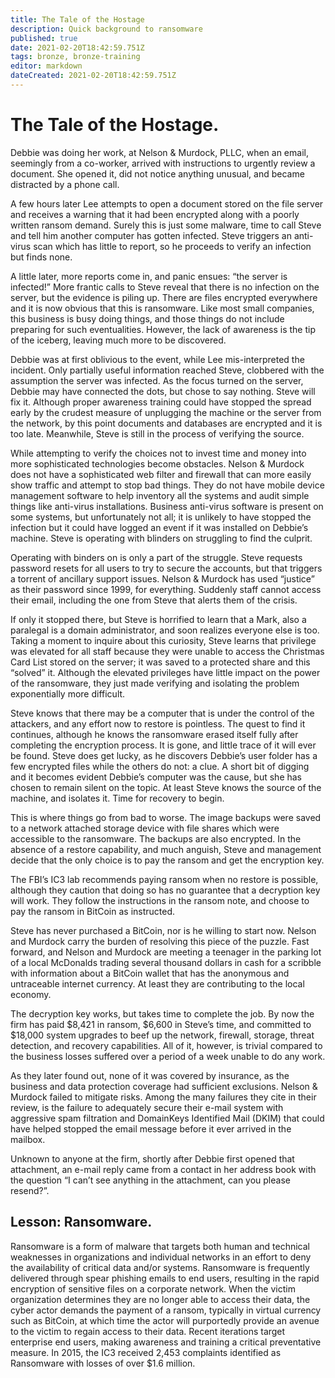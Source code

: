 ```yaml
---
title: The Tale of the Hostage
description: Quick background to ransomware
published: true
date: 2021-02-20T18:42:59.751Z
tags: bronze, bronze-training
editor: markdown
dateCreated: 2021-02-20T18:42:59.751Z
---
```


# The Tale of the Hostage.

Debbie was doing her work, at Nelson & Murdock, PLLC, when an email, seemingly from a co-worker, arrived with instructions to urgently review a document. She opened it, did not notice anything unusual, and became distracted by a phone call.

A few hours later Lee attempts to open a document stored on the file server and receives a warning that it had been encrypted along with a poorly written ransom demand. Surely this is just some malware, time to call Steve and tell him another computer has gotten infected. Steve triggers an anti-virus scan which has little to report, so he proceeds to verify an infection but finds none.

A little later, more reports come in, and panic ensues: “the server is infected!”  More frantic calls to Steve reveal that there is no infection on the server, but the evidence is piling up. There are files encrypted everywhere and it is now obvious that this is ransomware.
Like most small companies, this business is busy doing things, and those things do not include preparing for such eventualities. However, the lack of awareness is the tip of the iceberg, leaving much more to be discovered.

Debbie was at first oblivious to the event, while Lee mis-interpreted the incident. Only partially useful information reached Steve, clobbered with the assumption the server was infected. As the focus turned on the server, Debbie may have connected the dots, but chose to say nothing. Steve will fix it.
Although proper awareness training could have stopped the spread early by the crudest measure of unplugging the machine or the server from the network, by this point documents and databases are encrypted and it is too late. Meanwhile, Steve is still in the process of verifying the source.

While attempting to verify the choices not to invest time and money into more sophisticated technologies become obstacles. Nelson & Murdock does not have a sophisticated web filter and firewall that can more easily show traffic and attempt to stop bad things. They do not have mobile device management software to help inventory all the systems and audit simple things like anti-virus installations. Business anti-virus software is present on some systems, but unfortunately not all; it is unlikely to have stopped the infection but it could have logged an event if it was installed on Debbie’s machine. Steve is operating with blinders on struggling to find the culprit.

Operating with binders on is only a part of the struggle. Steve requests password resets for all users to try to secure the accounts, but that triggers a torrent of ancillary support issues. Nelson & Murdock has used “justice” as their password since 1999, for everything. Suddenly staff cannot access their email, including the one from Steve that alerts them of the crisis.

If only it stopped there, but Steve is horrified to learn that a Mark, also a paralegal is a domain administrator, and soon realizes everyone else is too. Taking a moment to inquire about this curiosity, Steve learns that privilege was elevated for all staff because they were unable to access the Christmas Card List stored on the server; it was saved to a protected share and this “solved” it. Although the elevated privileges have little impact on the power of the ransomware, they just made verifying and isolating the problem exponentially more difficult.

Steve knows that there may be a computer that is under the control of the attackers, and any effort now to restore is pointless. The quest to find it continues, although he knows the ransomware erased itself fully after completing the encryption process. It is gone, and little trace of it will ever be found.
Steve does get lucky, as he discovers Debbie’s user folder has a few encrypted files while the others do not: a clue. A short bit of digging and it becomes evident Debbie’s computer was the cause, but she has chosen to remain silent on the topic. At least Steve knows the source of the machine, and isolates it. Time for recovery to begin.

This is where things go from bad to worse. The image backups were saved to a network attached storage device with file shares which were accessible to the ransomware. The backups are also encrypted. In the absence of a restore capability, and much anguish, Steve and management decide that the only choice is to pay the ransom and get the encryption key.

The FBI’s IC3 lab recommends paying ransom when no restore is possible, although they caution that doing so has no guarantee that a decryption key will work. They follow the instructions in the ransom note, and choose to pay the ransom in BitCoin as instructed.

Steve has never purchased a BitCoin, nor is he willing to start now. Nelson and Murdock carry the burden of resolving this piece of the puzzle. Fast forward, and Nelson and Murdock are meeting a teenager in the parking lot of a local McDonalds trading several thousand dollars in cash for a scribble with information about a BitCoin wallet that has the anonymous and untraceable internet currency. At least they are contributing to the local economy.

The decryption key works, but takes time to complete the job. By now the firm has paid $8,421 in ransom, $6,600 in Steve’s time, and committed to $18,000 system upgrades to beef up the network, firewall, storage, threat detection, and recovery capabilities. All of it, however, is trivial compared to the business losses suffered over a period of a week unable to do any work.

As they later found out, none of it was covered by insurance, as the business and data protection coverage had sufficient exclusions. Nelson & Murdock failed to mitigate risks. Among the many failures they cite in their review, is the failure to adequately secure their e-mail system with aggressive spam filtration and DomainKeys Identified Mail (DKIM) that could have helped stopped the email message before it ever arrived in the mailbox.

Unknown to anyone at the firm, shortly after Debbie first opened that attachment, an e-mail reply came from a contact in her address book with the question “I can’t see anything in the attachment, can you please resend?”.

## Lesson: Ransomware.

Ransomware is a form of malware that targets both human and technical weaknesses in organizations and individual networks in an effort to deny the availability of critical data and/or systems. Ransomware is frequently delivered through spear phishing emails to end users, resulting in the rapid encryption of sensitive files on a corporate network. When the victim organization determines they are no longer able to access their data, the cyber actor demands the payment of a ransom, typically in virtual currency such as BitCoin, at which time the actor will purportedly provide an avenue to the victim to regain access to their data. Recent iterations target enterprise end users, making awareness and training a critical preventative measure. In 2015, the IC3 received 2,453 complaints identified as Ransomware with losses of over $1.6 million.